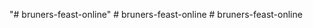 "# bruners-feast-online" 
#   b r u n e r s - f e a s t - o n l i n e  
 #   b r u n e r s - f e a s t - o n l i n e  
 